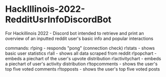 # HackIllinois-2022-RedditUsrInfoDiscordBot
For Hackillinois 2022 - Discord bot intended to retrieve and print an overview of an inputted reddit user's basic info and popular interactions

commands:
r!ping - responds "pong" (connection check)
r!stats <username> - shows basic user statistics
r!all <username> - shows all data scraped from reddit
r!popchart <username> - embeds a piechart of the user's upvote distribution
r!activitychart <username> - embeds a piechart of user's activity distribution
r!topcomments <username> - shows the user's top five voted comments
r!topposts <username> - shows the user's top five voted posts